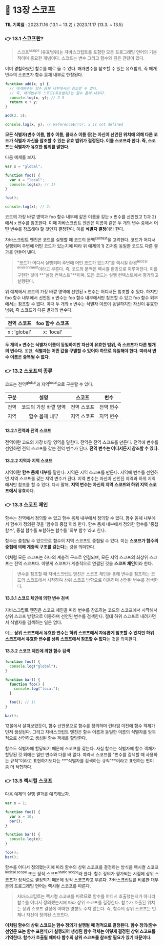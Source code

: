 # 📌 13장 스코프

**TIL 기록일** : 2023.11.16 (13.1 ~ 13.2) / 2023.11.17 (13.3. ~ 13.5)

### 👉 13.1 스코프란?

> 스코프<sup>scope</sup> (유효범위)는 자바스크립트를 포함한 모든 프로그래밍 언어의 기본적이며 중요한 개념이다. 스코프는 변수 그리고 함수와 깊은 관련이 있다.

이미 경험하였던 함수를 예로 들 수 있다. 매개변수를 참조할 수 있는 유효범위, 즉 매개변수의 스코프가 함수 몸체 내부로 한정된다.

```javascript
function add(x, y) {
  // 매개변수는 함수 몸체 내부에서만 참조할 수 있다.
  // 즉, 매개변수의 스코프(유효범위)는 함수 몸체 내부다.
  console.log(x, y); // 2 5
  return x + y;
}

add(2, 5);

console.log(x, y); // ReferenceError: x is not defined
```

**모든 식별자(변수 이름, 함수 이름, 클래스 이름 등)는 자신이 선언된 위치에 의해 다른 코드가 식별자 자신을 참조할 수 있는 유효 범위가 결정된다. 이를 스코프라 한다. 즉, 스코프는 식별자가 유효한 범위를 말한다.**

다음 예제를 보자.

```javascript
var x = "global";

function foo() {
  var x = "local";
  console.log(x); // 1)
}

foo();

console.log(x); // 2)
```

코드의 가장 바깥 영역과 foo 함수 내부에 같은 이름을 갖는 x 변수를 선언했고 1)과 2)에서 x 변수를 참조한다. 이때 자바스크립트 엔진은 이름이 같은 두 개의 변수 중에서 어떤 변수를 참조해야 할 것인지 결정한다. 이를 **식별자 결정**이라 한다.

자바스크립트 엔진은 코드를 실행할 때 코드의 문맥<sup>context</sup>을 고려한다. 코드가 어디서 실행되며 주변에 어떤 코드가 있는지에 따라 위 예제의 1) 2)처럼 동일한 코드도 다른 결과를 만들어 낸다.

> "코드가 어디서 실행되며 주변에 어떤 코드가 있는지"를 렉시컬 환경<sup>lexical environment</sup>이라고 부른다. 즉, 코드의 문맥은 렉시컬 환경으로 이루어진다. 이를 구현한 것이 **"실행 컨텍스트"**이며, 모든 코드는 실행 컨텍스트에서 평가되고 실행된다.

위 예제에서 코드의 가장 바깥 영역에 선언된 x 변수는 어디서든 참조할 수 있다. 하지만 foo 함수 내부에서 선언된 x 변수는 foo 함수 내부에서만 참조할 수 있고 foo 함수 외부에서는 참조할 수 없다. 이때 두 개의 x 변수는 식별자 이름이 동일하지만 자신이 유효한 범위, 즉 스코프가 다른 별개의 변수다.

| **전역 스코프** | **foo 함수 스코프** |
| :-------------: | :-----------------: |
|  x : 'global'   |     x: 'local'      |

**두 개의 x 변수는 식별자 이름이 동일하지만 자신이 유효한 범위, 즉 스코프가 다른 별개의 변수다.** 또한, **식별자는 어떤 값을 구별할 수 있어야 하므로 유일해야 한다. 따라서 변수 이름은 중복될 수 없다.**

### 👉 13.2 스코프의 종류

코드는 전역<sup>global</sup>과 지역<sup>local</sup>으로 구분할 수 있다.

| **구분** |       **설명**        | **스코프**  | **변수**  |
| :------: | :-------------------: | :---------: | :-------: |
|   전역   | 코드의 가장 바깥 영역 | 전역 스코프 | 전역 변수 |
|   지역   |    함수 몸체 내부     | 지역 스코프 | 지역 변수 |

#### 13.2.1 전역과 전역 스코프

전역이란 코드의 가장 바깥 영역을 말한다. 전역은 전역 스코프를 만든다. 전역에 변수를 선언하면 전역 스코프를 갖는 전역 변수가 된다. **전역 변수는 어디서든지 참조할 수 있다.**

#### 13.2.2 지역과 지역 스코프

지역이란 **함수 몸체 내부**를 말한다. 지역은 지역 스코프를 만든다. 지역에 변수를 선언하면 지역 스코프를 갖는 지역 변수가 된다. 지역 변수는 자신이 선언된 지역과 하위 지역에서만 참조를 할 수 있다. 다시 말해, **지역 변수는 자신의 지역 스코프와 하위 지역 스코프에서 유효**하다.

### 👉 13.3 스코프 체인

함수는 전역에서 정의할 수 있고 함수 몸체 내부에서 정의할 수 있다. 함수 몸체 내부에서 함수가 정의된 것을 '함수의 중첩'이라 한다.
함수 몸체 내부에서 정의한 함수를 '중첩 함수', 중첩 함수를 포함하는 함수를 '외부 함수'라고 한다.

함수는 중첩될 수 있으므로 함수의 지역 스코프도 중첩될 수 있다. 이는 **스코프가 함수의 중첩에 의해 계층적 구조를 갖는다**는 것을 의미한다.

이처럼 모든 스코프는 하나의 계층적 구조로 연결되며, 모든 지역 스코프의 최상위 스코프는 전역 스코프다. 이렇게 스코프가 계층적으로 연결된 것을 **스코프 체인**이라 한다.

> 변수를 참조할 때 자바스크립트 엔진은 스코프 체인을 통해 변수를 참조하는 코드의 스코프에서 시작하여 상위 스코프 방향으로 이동하며 선언된 변수를 검색한다.

#### 13.3.1 스코프 체인에 의한 변수 검색

자바스크립트 엔진은 스코프 체인을 따라 변수를 참조하는 코드의 스코프에서 시작해서 상위 스코프 방향으로 이동하며 선언된 변수를 검색한다. 절대 하위 스코프로 내려가면서 식별자를 검색하는 일은 없다.

이는 **상위 스코프에서 유효한 변수는 하위 스코프에서 자유롭게 참조할 수 있지만 하위 스코프에서 유효한 변수를 상위 스코프에서 참조할 수 없다**는 것을 의미한다.

#### 13.3.2 스코프 체인에 의한 함수 검색

```javascript
function foo() {
  console.log("global");
}

function bar() {
  function foo() {
    console.log("local");
  }

  foo(); // 1)
}

bar();
```

12절에서 살펴보았듯이, 함수 선언문으로 함수를 정의하며 런타임 이전에 함수 객체가 먼저 생성된다. 그리고 자바스크립트 엔진은 함수 이름과 동일한 이름의 식별자를 암묵적으로 선언하고 생성된 함수 객체를 할당한다.

함수도 식별자에 할당되기 때문에 스코프를 갖는다. 사실 함수는 식별자에 함수 객체가 할당된 것 외에는 일반 변수와 다를 바 없다. 따라서 스코프를 "변수를 검색할 때 사용하는 규칙"이라고 표현하기보다는 **"식별자를 검색하는 규칙"**이라고 표현하는 편이 좀 더 적합하다.

### 👉 13.5 렉시컬 스코프

다음 예제의 실행 결과를 예측해보자.

```javascript
var x = 1;

function foo() {
  var x = 10;
  bar();
}

function bar() {
  console.log(x);
}

foo();
bar();
```

함수를 어디서 정의했는지에 따라 함수의 상위 스코프를 결정하는 방식을 렉시컬 스코프<sup>lexical scope</sup> 또는 정적 스코프<sup>static scope</sup>라 한다. 함수 정의가 평가되는 시점에 상위 스코프가 정적으로 결정되기 때문에 정적 스코프라고 부른다. 자바스크립트를 비롯한 대부분의 프로그래밍 언어는 렉시컬 스코프를 따른다.

> 자바스크립트는 렉시컬 스코프를 따르므로 함수를 어디서 호출했는지가 아니라 함수를 어디서 정의했는지에 따라 상위 스코프를 결정한다. 함수가 호출된 위치는 상위 스코프 결정에 어떠한 영향도 주지 않는다. 즉, 함수의 상위 스코프는 언제나 자신이 정의된 스코프다.

**이처럼 함수의 상위 스코프는 함수 정의가 실행될 때 정적으로 결정된다. 함수 정의(함수 선언문 또는 함수 표현식)가 실행되어 생성된 함수 객체는 이렇게 결정된 상위 스코프를 기억한다. 함수가 호출될 때마다 함수의 상위 스코프를 참조할 필요가 있기 때문이다.**

